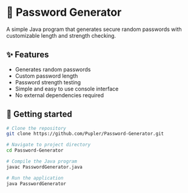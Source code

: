 # 🔐 Password Generator

A simple Java program that generates secure random passwords with customizable length and strength checking.

## ✨ Features
- Generates random passwords
- Custom password length
- Password strength testing
- Simple and easy to use console interface
- No external dependencies required

## 🚀 Getting started
```bash
# Clone the repository
git clone https://github.com/Pupler/Password-Generator.git

# Navigate to project directory
cd Password-Generator

# Compile the Java program
javac PasswordGenerator.java

# Run the application
java PasswordGenerator
```
